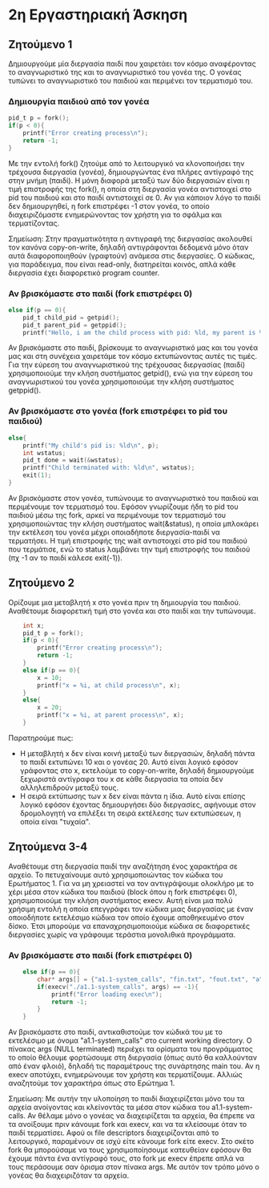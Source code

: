 #  2η Εργαστηριακή Άσκηση

## Ζητούμενο 1

Δημιουργούμε μία διεργασία παιδί που χαιρετάει τον κόσμο αναφέροντας το αναγνωριστικό της και το αναγνωριστικό του γονέα της. Ο γονέας τυπώνει το αναγνωριστικό του παιδιού και περιμένει τον τερματισμό του.

### Δημιουργία παιδιού από τον γονέα

```c
pid_t p = fork();
if(p < 0){
    printf("Error creating process\n");
    return -1;
}
```
Με την εντολή fork() ζητούμε από το λειτουργικό να κλονοποιήσει την τρέχουσα διεργασία (γονέα), δημιουργώντας ένα πλήρες αντίγραφό της στην μνήμη (παιδί). Η μόνη διαφορά μεταξύ των δύο διεργασιών είναι η τιμή επιστροφής της fork(), η οποία στη διεργασία γονέα αντιστοιχεί στο pid του παιδιού και στο παιδί αντιστοιχεί σε 0. Αν για κάποιον λόγο το παιδί δεν δημιουργηθεί, η fork επιστρέφει -1 στον γονέα, το οποίο διαχειριζόμαστε ενημερώνοντας τον χρήστη για το σφάλμα και τερματίζοντας.

Σημείωση: Στην πραγματικότητα η αντιγραφή της διεργασίας ακολουθεί τον κανόνα copy-on-write, δηλαδή αντιγράφονται δεδομενά μόνο όταν αυτά διαφοροποιηθούν (γραφτούν)
ανάμεσα στις διεργασίες. Ο κώδικας, για παράδειγμα, που είναι read-only, διατηρείται κοινός, απλά κάθε διεργασία έχει διαφορετικό program counter.

### Αν βρισκόμαστε στο παιδί (fork επιστρέφει 0)

```c
else if(p == 0){
	pid_t child_pid = getpid();
	pid_t parent_pid = getppid();
	printf("Hello, i am the child process with pid: %ld, my parent is %ld\n", child_pid, parent_pid);
```

Αν βρισκόμαστε στο παιδί, βρίσκουμε το αναγνωριστικό μας και του γονέα μας και στη συνέχεια χαιρετάμε τον κόσμο εκτυπώνοντας αυτές τις τιμές. Για την εύρεση του αναγνωριστικού της τρέχουσας διεργασίας (παιδί) χρησιμοποιούμε την κλήση συστήματος getpid(), ενώ για την εύρεση του αναγνωριστικού του γονέα χρησιμοποιούμε την κλήση συστήματος getppid().

### Αν βρισκόμαστε στο γονέα (fork επιστρέφει το pid του παιδιού)

```c
else{
	printf("My child's pid is: %ld\n", p);
	int wstatus;
	pid_t done = wait(&wstatus);
	printf("Child terminated with: %ld\n", wstatus);
	exit(1);
}
```
Αν βρισκόμαστε στον γονέα, τυπώνουμε το αναγνωριστικό του παιδιού και περιμένουμε τον τερματισμό του. Εφόσον γνωρίζουμε ήδη το pid του παιδιού μέσω της fork, αρκεί να περιμένουμε τον τερματισμό του χρησιμοποιώντας την κλήση συστήματος wait(&status), η οποία μπλοκάρει την εκτέλεση του γονέα μέχρι οποιαδήποτε διεργασία-παιδί να τερματήσει. Η τιμή επιστροφής της wait αντιστοιχεί στο pid του παιδιού που τερμάτισε, ενώ το status λαμβάνει την τιμή επιστροφής του παιδιού (πχ -1 αν το παιδί κάλεσε exit(-1)).

## Ζητούμενο 2

Ορίζουμε μια μεταβλητή x στο γονέα πριν τη δημιουργία του παιδιού.
Αναθέτουμε διαφορετική τιμή στο γονέα και στο παιδί και την τυπώνουμε.

```c
    int x;
    pid_t p = fork();
    if(p < 0){
        printf("Error creating process\n");
        return -1;
    }
    else if(p == 0){
        x = 10;
        printf("x = %i, at child process\n", x);
    }
    else{
        x = 20;
        printf("x = %i, at parent process\n", x);
    }

```
Παρατηρούμε πως:
- Η μεταβλητή x δεν είναι κοινή μεταξύ των διεργασιών, δηλαδή πάντα το παιδί εκτυπώνει 10 και ο γονέας 20. Αυτό είναι λογικό εφόσον γράφοντας στο x, εκτελούμε το copy-on-write, δηλαδή δημιουργούμε ξεχωριστά αντίγραφα του x σε κάθε διεργασία τα οποία δεν αλληλεπιδρούν μεταξύ τους.
- Η σειρά εκτύπωσης των x δεν είναι πάντα η ίδια. Αυτό είναι επίσης λογικό εφόσον έχοντας δημιουργήσει δύο διεργασίες, αφήνουμε στον δρομολογητή να επιλέξει τη σειρά εκτέλεσης των εκτυπώσεων, η οποία είναι "τυχαία".

## Ζητούμενα 3-4

Αναθέτουμε στη διεργασία παιδί την αναζήτηση ένος χαρακτήρα σε αρχείο. Το πετυχαίνουμε αυτό χρησιμοποιώντας τον κώδικα του Ερωτήματος 1. Για να μη χρειαστεί να τον αντιγράψουμε ολοκλήρο με το χέρι μέσα στον κώδικα του παιδιού (block όπου η fork επιστρέφει 0), χρησιμοποιούμε την κλήση συστήματος execv.
Αυτή είναι μια πολύ χρήσιμη εντολή η οποία επεγγράφει τον κώδικα μιας διεργασίας με έναν οποιοδήποτε εκτελέσιμο κώδικα τον οποίο έχουμε αποθηκευμένο στον δίσκο. Έτσι μπορούμε να επαναχρησιμοποιούμε κώδικα σε διαφορετικές διεργασίες χωρίς να γράφουμε τεράστια μονολιθικά προγράμματα.

### Αν βρισκόμαστε στο παιδί (fork επιστρέφει 0)

```c
	else if(p == 0){
		char* args[] = {"a1.1-system_calls", "fin.txt", "fout.txt", "a", NULL};
		if(execv("./a1.1-system_calls", args) == -1){
			printf("Error loading exec\n");
			return -1; 
		}
	}
```

Αν βρισκόμαστε στο παιδί, αντικαθιστούμε τον κώδικά του με το εκτελέσιμο με όνομα "a1.1-system_calls" στο current working directory. Ο πίνακας args (NULL terminated) περιέχει τα ορίσματα του προγράμματος το οποίο θέλουμε φορτώσουμε στη διεργασία (όπως αυτό θα καλλούνταν από έναν φλοιό), δηλαδή τις παραμέτρους της συνάρτησης main του.
Αν η execv αποτύχει, ενημερώνουμε τον χρήστη και τερματίζουμε. Αλλιώς αναζητούμε τον χαρακτήρα όπως στο Ερώτημα 1.

Σημείωση: Με αυτήν την υλοποίηση το παιδί διαχειρίζεται μόνο του τα αρχεία ανοίγοντας και κλείνοντάς τα μέσα στον κώδικα του a1.1-system-calls. Αν θέλαμε μόνο ο γονέας να διαχειρίζεται τα αρχεία, θα έπρεπε να τα ανοίξουμε πριν κάνουμε fork και execv, και να τα κλείσουμε όταν το παιδί τερματίσει. Αφού οι file descriptors διαχειρίζονται από το λειτουργικό, παραμένουν σε ισχύ είτε κάνουμε fork είτε execv. Στο σκέτο fork θα μπορούσαμε να τους χρησιμοποίησουμε κατευθείαν εφόσουν θα έχουμε πάντα ένα αντίγραφό τους, στο fork με execv έπρεπε απλά να τους περάσουμε σαν όρισμα στον πίνακα args.
Με αυτόν τον τρόπο μόνο ο γονέας θα διαχειριζόταν τα αρχεία.

